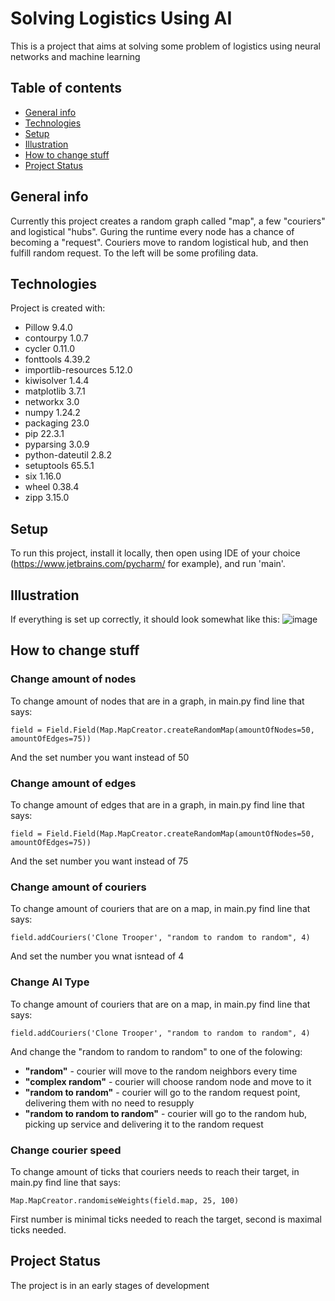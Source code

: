 # Solving Logistics Using AI
This is a project that aims at solving some problem of logistics using neural networks and machine learning
## Table of contents
* [General info](#general-info)
* [Technologies](#technologies)
* [Setup](#setup)
* [Illustration](#illustration)
* [How to change stuff](#how-to-change-stuff)
* [Project Status](#project-status)
## General info
Currently this project creates a random graph called "map", a few "couriers" and logistical "hubs".
Guring the runtime every node has a chance of becoming a "request".
Couriers move to random logistical hub, and then fulfill random request.
To the left will be some profiling data.
## Technologies
Project is created with:
* Pillow	9.4.0	
* contourpy	1.0.7	
* cycler	0.11.0	
* fonttools	4.39.2	
* importlib-resources	5.12.0 
* kiwisolver	1.4.4	
* matplotlib	3.7.1	
* networkx	3.0
* numpy	1.24.2	
* packaging	23.0	
* pip	22.3.1	
* pyparsing	3.0.9	
* python-dateutil	2.8.2	
* setuptools	65.5.1	
* six	1.16.0	
* wheel	0.38.4	
* zipp	3.15.0	
## Setup
To run this project, install it locally, then open using IDE of your choice (https://www.jetbrains.com/pycharm/ for example), and run 'main'.
## Illustration
If everything is set up correctly, it should look somewhat like this:
![image](https://user-images.githubusercontent.com/55761576/229723249-2a567b6b-9284-4a3a-8313-53a6d85c056c.png)
## How to change stuff
### Change amount of nodes
To change amount of nodes that are in a graph, in main.py find line that says:
```
field = Field.Field(Map.MapCreator.createRandomMap(amountOfNodes=50, amountOfEdges=75))
```
And the set number you want instead of 50
### Change amount of edges
To change amount of edges that are in a graph, in main.py find line that says:
```
field = Field.Field(Map.MapCreator.createRandomMap(amountOfNodes=50, amountOfEdges=75))
```
And the set number you want instead of 75
### Change amount of couriers
To change amount of couriers that are on a map, in main.py find line that says:
```
field.addCouriers('Clone Trooper', "random to random to random", 4)
```
And set the number you wnat isntead of 4
### Change AI Type
To change amount of couriers that are on a map, in main.py find line that says:
```
field.addCouriers('Clone Trooper', "random to random to random", 4)
```
And change the "random to random to random" to one of the folowing:
* **"random"** - courier will move to the random neighbors every time
* **"complex random"** - courier will choose random node and move to it
* **"random to random"** - courier will go to the random request point, delivering them with no need to resupply
* **"random to random to random"** - courier will go to the random hub, picking up service and delivering it to the random request
### Change courier speed
To change amount of ticks that couriers needs to reach their target, in main.py find line that says:
```
Map.MapCreator.randomiseWeights(field.map, 25, 100)
```
First number is minimal ticks needed to reach the target, second is maximal ticks needed.
## Project Status
The project is in an early stages of development
